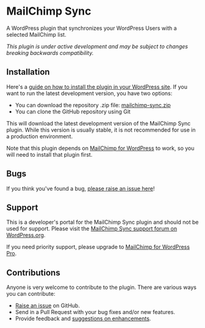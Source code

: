 MailChimp Sync
==============

A WordPress plugin that synchronizes your WordPress Users with a selected MailChimp list. 

_This plugin is under active development and may be subject to changes breaking backwards compatibility._

Installation
------------

Here's a [guide on how to install the plugin in your WordPress site](https://wordpress.org/plugins/mailchimp-sync/installation/).
If you want to run the latest development version, you have two options:

* You can download the repository .zip file: [mailchimp-sync.zip](https://github.com/dannyvankooten/wp-mailchimp-sync/archive/master.zip)
* You can clone the GitHub repository using Git

This will download the latest development version of the MailChimp Sync plugin. While this version is usually stable,
it is not recommended for use in a production environment.

Note that this plugin depends on [MailChimp for WordPress](https://mc4wp.com/) to work, so you will need to install that plugin first.


Bugs
----
If you think you've found a bug, [please raise an issue here](https://github.com/dannyvankooten/wp-mailchimp-sync/issues?state=open)!

Support
-------
This is a developer's portal for the MailChimp Sync plugin and should not be used for support. Please visit the
[MailChimp Sync support forum on WordPress.org](https://wordpress.org/support/plugin/mailchimp-sync).

If you need priority support, please upgrade to [MailChimp for WordPress Pro](https://mc4wp.com/).

Contributions
-------------
Anyone is very welcome to contribute to the plugin. There are various ways you can contribute:

* [Raise an issue](https://github.com/dannyvankooten/mailchimp-sync/issues) on GitHub.
* Send in a Pull Request with your bug fixes and/or new features.
* Provide feedback and [suggestions on enhancements](https://github.com/dannyvankooten/wp-mailchimp-sync/issues?direction=desc&labels=Enhancement&page=1&sort=created&state=open).